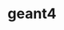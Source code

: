 ---
title: "geant4"
layout: cache
categories: [package, develop-2025-03-30]
meta: {"compilers": ["gcc@11.4.0"], "num_specs": 2, "num_specs_by_stack": {"hep": 2, "root": 2}, "oss": ["ubuntu22.04"], "platforms": ["linux"], "stacks": ["hep", "root"], "targets": ["x86_64_v3"], "versions": ["11.3.1"]}
spec_details: [{"compiler": "gcc@11.4.0", "hash": "mau2iprayx63yulmkr7rpuzahoba6aax", "os": "ubuntu22.04", "platform": "linux", "size": "-", "stacks": ["hep", "root"], "target": "x86_64_v3", "variants": ["build_system=cmake", "build_type=Release", "cxxstd=20", "+data", "generator=make", "~hdf5", "~ipo", "~motif", "~opengl", "~qt", "~tbb", "+threads", "~timemory", "~vecgeom", "~vtk", "~x11"], "versions": ["11.3.1"]}, {"compiler": "gcc@11.4.0", "hash": "wrzylghgu7dkt6vdu2yinkowanwe3kkb", "os": "ubuntu22.04", "platform": "linux", "size": "-", "stacks": ["hep", "root"], "target": "x86_64_v3", "variants": ["build_system=cmake", "build_type=Release", "cxxstd=20", "+data", "generator=make", "~hdf5", "~ipo", "~motif", "+opengl", "+qt", "~tbb", "+threads", "~timemory", "~vecgeom", "~vtk", "~x11"], "versions": ["11.3.1"]}]
---